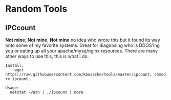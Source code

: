 
# Random Tools

## IPCcount
**Not mine**,  **Not mine**, **Not mine**  no idea who wrote this but it found its way onto some of my favorite systems.  Great for diagnosing who is DDOS'ing you or eating up all your apache/mysq/nginx resources.
There are many other ways to use this, this is what I do.

```
Install: 
    wget https://raw.githubusercontent.com/kbussche/tools/master/ipcount; chmod +x ipcount

Usage:
  netstat -vatn | ./ipcount | more

```


